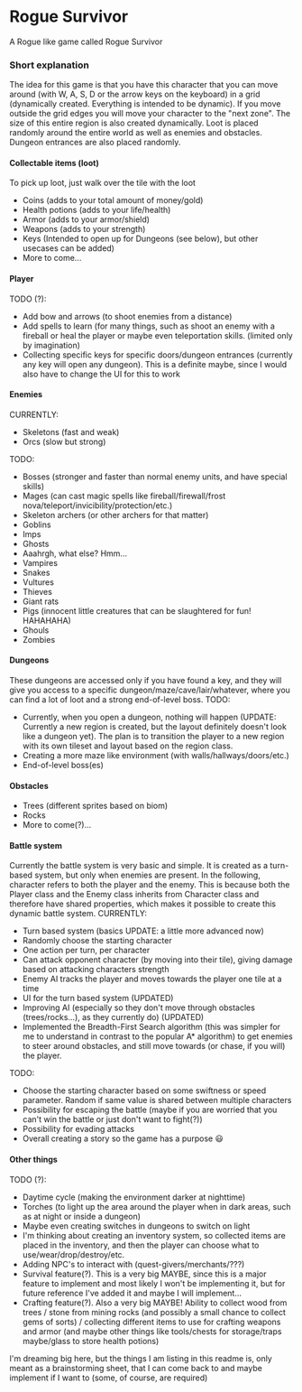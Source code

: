 # Rogue Survivor
A Rogue like game called Rogue Survivor

### Short explanation
The idea for this game is that you have this character that you can move around (with W, A, S, D or the arrow keys on the keyboard) in a grid (dynamically created. Everything is intended to be dynamic).
If you move outside the grid edges you will move your character to the "next zone". The size of this entire region is also created dynamically.
Loot is placed randomly around the entire world as well as enemies and obstacles. Dungeon entrances are also placed randomly.

#### Collectable items (loot)
To pick up loot, just walk over the tile with the loot
- Coins (adds to your total amount of money/gold)
- Health potions (adds to your life/health)
- Armor (adds to your armor/shield)
- Weapons (adds to your strength)
- Keys (Intended to open up for Dungeons (see below), but other usecases can be added)
- More to come...

#### Player
TODO (?):
- Add bow and arrows (to shoot enemies from a distance)
- Add spells to learn (for many things, such as shoot an enemy with a fireball or heal the player or maybe even teleportation skills. (limited only by imagination)
- Collecting specific keys for specific doors/dungeon entrances (currently any key will open any dungeon). This is a definite maybe, since I would also have to change the UI for this to work

#### Enemies
CURRENTLY:
- Skeletons (fast and weak)
- Orcs (slow but strong)

TODO:
- Bosses (stronger and faster than normal enemy units, and have special skills)
- Mages (can cast magic spells like fireball/firewall/frost nova/teleport/invicibility/protection/etc.)
- Skeleton archers (or other archers for that matter)
- Goblins
- Imps
- Ghosts
- Aaahrgh, what else? Hmm...
- Vampires
- Snakes
- Vultures
- Thieves
- Giant rats
- Pigs (innocent little creatures that can be slaughtered for fun! HAHAHAHA)
- Ghouls
- Zombies

#### Dungeons
These dungeons are accessed only if you have found a key, and they will give you access to a specific dungeon/maze/cave/lair/whatever, where you can find a lot of loot and a strong end-of-level boss.
TODO:
- Currently, when you open a dungeon, nothing will happen (UPDATE: Currently a new region is created, but the layout definitely doesn't look like a dungeon yet). The plan is to transition the player to a new region with its own tileset and layout based on the region class.
- Creating a more maze like environment (with walls/hallways/doors/etc.)
- End-of-level boss(es)

#### Obstacles
- Trees (different sprites based on biom)
- Rocks
- More to come(?)...

#### Battle system
Currently the battle system is very basic and simple. It is created as a turn-based system, but only when enemies are present. In the following, character refers to both the player and the enemy. This is because both the Player class and the Enemy class inherits from Character class and therefore have shared properties, which makes it possible to create this dynamic battle system.
CURRENTLY:
- Turn based system (basics UPDATE: a little more advanced now)
- Randomly choose the starting character
- One action per turn, per character
- Can attack opponent character (by moving into their tile), giving damage based on attacking characters strength
- Enemy AI tracks the player and moves towards the player one tile at a time
- UI for the turn based system (UPDATED)
- Improving AI (especially so they don't move through obstacles (trees/rocks...), as they currently do) (UPDATED)
- Implemented the Breadth-First Search algorithm (this was simpler for me to understand in contrast to the popular A* algorithm) to get enemies to steer around obstacles, and still move towards (or chase, if you will) the player.

TODO:
- Choose the starting character based on some swiftness or speed parameter. Random if same value is shared between multiple characters
- Possibility for escaping the battle (maybe if you are worried that you can't win the battle or just don't want to fight(?))
- Possibility for evading attacks
- Overall creating a story so the game has a purpose :smiley:

#### Other things
TODO (?):
- Daytime cycle (making the environment darker at nighttime)
- Torches (to light up the area around the player when in dark areas, such as at night or inside a dungeon)
- Maybe even creating switches in dungeons to switch on light
- I'm thinking about creating an inventory system, so collected items are placed in the inventory, and then the player can choose what to use/wear/drop/destroy/etc.
- Adding NPC's to interact with (quest-givers/merchants/???)
- Survival feature(?). This is a very big MAYBE, since this is a major feature to implement and most likely I won't be implementing it, but for future reference I've added it and maybe I will implement...
- Crafting feature(?). Also a very big MAYBE! Ability to collect wood from trees / stone from mining rocks (and possibly a small chance to collect gems of sorts) / collecting different items to use for crafting weapons and armor (and maybe other things like tools/chests for storage/traps maybe/glass to store health potions)

I'm dreaming big here, but the things I am listing in this readme is, only meant as a brainstorming sheet, that I can come back to and maybe implement if I want to (some, of course, are required)
